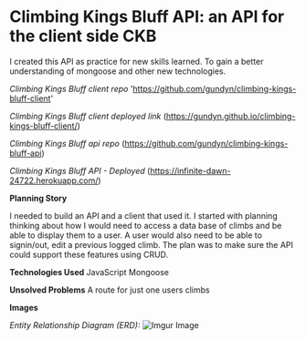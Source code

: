 # Climbing Kings Bluff API: an API for the client side CKB

I created this API as practice for new skills learned. To gain a better understanding of mongoose and other new technologies.

*Climbing Kings Bluff client repo*
'https://github.com/gundyn/climbing-kings-bluff-client'

*Climbing Kings Bluff client deployed link*
(https://gundyn.github.io/climbing-kings-bluff-client/)

*Climbing Kings Bluff api repo*
(https://github.com/gundyn/climbing-kings-bluff-api)

*Climbing Kings Bluff API - Deployed*
(https://infinite-dawn-24722.herokuapp.com/)

**Planning Story**

I needed to build an API and a client that used it. I started with planning thinking about how I would need to access a data base of climbs and be able to display them to a user. A user would also need to be able to signin/out, edit a previous logged climb. The plan was to make sure the API could support these features using CRUD.

**Technologies Used**
JavaScript 
Mongoose 

**Unsolved Problems**
A route for just one users climbs

**Images**

*Entity Relationship Diagram (ERD):*
![Imgur Image](https://imgur.com/jBRx3Po.jpg)